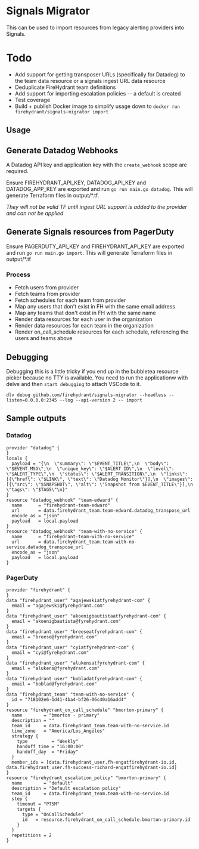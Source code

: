 # Signals Migrator

This can be used to import resources from legacy alerting providers into Signals.

# Todo

- Add support for getting transposer URLs (specifically for Datadog) to the team data resource or a signals ingest URL data resource
- Deduplicate FireHydrant team definitions
- Add support for importing escalation policies -- a default is created
- Test coverage
- Build + publish Docker image to simplify usage down to `docker run firehydrant/signals-migrator import`

## Usage

## Generate Datadog Webhooks

A Datadog API key and application key with the `create_webhook` scope are required.

Ensure FIREHYDRANT_API_KEY, DATADOG_API_KEY and DATADOG_APP_KEY are exported and run `go run main.go datadog`. This will generate Terraform files in output/\*.tf.

_They will not be valid TF until ingest URL support is added to the provider and can not be applied_

## Generate Signals resources from PagerDuty

Ensure PAGERDUTY_API_KEY and FIREHYDRANT_API_KEY are exported and run `go run main.go import`. This will generate Terraform files in output/\*.tf

### Process

- Fetch users from provider
- Fetch teams from provider
- Fetch schedules for each team from provider
- Map any users that don't exist in FH with the same email address
- Map any teams that don't exist in FH with the same name
- Render data resources for each user in the organization
- Render data resources for eacn team in the organization
- Render on_call_schedule resources for each schedule, referencing the users and teams above

## Debugging

Debugging this is a little tricky if you end up in the bubbletea resource picker because no TTY is available. You need to run the applicationw with delve and then `start debugging` to attach VSCode to it.

`dlv debug github.com/firehydrant/signals-migrator --headless --listen=0.0.0.0:2345 --log --api-version 2 -- import`

## Sample outputs

### Datadog

```
provider "datadog" {
}
locals {
  payload = "{\n  \"summary\": \"$EVENT_TITLE\",\n  \"body\": \"$EVENT_MSG\",\n  \"unique_key\": \"$ALERT_ID\",\n  \"level\": \"$ALERT_TYPE\",\n  \"status\": \"$ALERT_TRANSITION\",\n  \"links\": [{\"href\": \"$LINK\", \"text\": \"Datadog Monitor\"}],\n  \"images\": [{\"src\": \"$SNAPSHOT\", \"alt\": \"Snapshot from $EVENT_TITLE\"}],\n  \"tags\": \"$TAGS\"\n}"
}
resource "datadog_webhook" "team-edward" {
  name      = "firehydrant-team-edward"
  url       = data.firehydrant_team.team-edward.datadog_transpose_url
  encode_as = "json"
  payload   = local.payload
}
resource "datadog_webhook" "team-with-no-service" {
  name      = "firehydrant-team-with-no-service"
  url       = data.firehydrant_team.team-with-no-service.datadog_transpose_url
  encode_as = "json"
  payload   = local.payload
}
```

### PagerDuty

```
provider "firehydrant" {
}
data "firehydrant_user" "agajewskiatfyrehydrant-com" {
  email = "agajewski@fyrehydrant.com"
}
data "firehydrant_user" "akoenigbautistaatfyrehydrant-com" {
  email = "akoenigbautista@fyrehydrant.com"
}
data "firehydrant_user" "breeseatfyrehydrant-com" {
  email = "breese@fyrehydrant.com"
}
data "firehydrant_user" "cyiatfyrehydrant-com" {
  email = "cyi@fyrehydrant.com"
}
data "firehydrant_user" "alukensatfyrehydrant-com" {
  email = "alukens@fyrehydrant.com"
}
data "firehydrant_user" "bobladatfyrehydrant-com" {
  email = "boblad@fyrehydrant.com"
}
data "firehydrant_team" "team-with-no-service" {
  id = "718102e6-1d41-4ba4-bf26-06c40a16add4"
}
resource "firehydrant_on_call_schedule" "bmorton-primary" {
  name        = "bmorton - primary"
  description = ""
  team_id     = data.firehydrant_team.team-with-no-service.id
  time_zone   = "America/Los_Angeles"
  strategy {
    type         = "Weekly"
    handoff_time = "16:00:00"
    handoff_day  = "Friday"
  }
  member_ids = [data.firehydrant_user.fh-engatfirehydrant-io.id, data.firehydrant_user.fh-success-richard-engatfirehydrant-io.id]
}
resource "firehydrant_escalation_policy" "bmorton-primary" {
  name        = "default"
  description = "Default escalation policy"
  team_id     = data.firehydrant_team.team-with-no-service.id
  step {
    timeout = "PT5M"
    targets {
      type = "OnCallSchedule"
      id   = resource.firehydrant_on_call_schedule.bmorton-primary.id
    }
  }
  repetitions = 2
}
```
